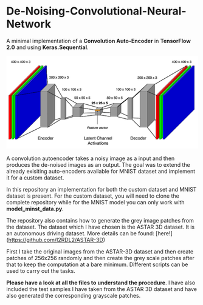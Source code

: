 # De-Noising-Convolutional-Neural-Network

A minimal implementation of a <b>Convolution Auto-Encoder</b> in <b>TensorFlow 2.0</b> and using <b>Keras.Sequential</b>.

![Convolution AutoEncoder for Denoising Images](convolution_auto_encoder/cae.png)

A convolution autoencoder takes a noisy image as a input and then produces the de-noised images as an output. The goal was to extend the already exisiting auto-encoders available for MNIST dataset and implement it for a custom dataset. 

In this repository an implementation for both the custom dataset and MNIST dataset is present. For the custom dataset, you will need to clone the complete repository while for the MNIST model you can only work with <b>model_minst_data.py</b>. 

The repository also contains how to generate the grey image patches from the dataset. The dataset which I have chosen is the ASTAR 3D dataset. It is an autonomous driving dataset. More details can be found: [here!] (https://github.com/I2RDL2/ASTAR-3D)

First I take the original images from the ASTAR-3D dataset and then create patches of 256x256 randomly and then create the grey scale patches after that to keep the computation at a bare minimum. Different scripts can be used to carry out the tasks. 

<b>Please have a look at all the files to understand the procedure</b>. I have also included the test samples I have taken from the ASTAR 3D dataset and have also generated the corresponding grayscale patches.

 

